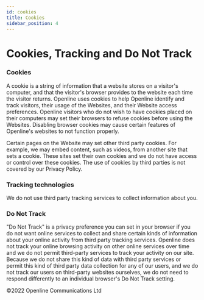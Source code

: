 ```yaml
---
id: cookies
title: Cookies
sidebar_position: 4
---
```


# Cookies, Tracking and Do Not Track

### Cookies

A cookie is a string of information that a website stores on a visitor's computer, and that the visitor's browser provides to the website each time the visitor returns. Openline uses cookies to help Openline identify and track visitors, their usage of the Websites, and their Website access preferences. Openline visitors who do not wish to have cookies placed on their computers may set their browsers to refuse cookies before using the Websites. Disabling browser cookies may cause certain features of Openline's websites to not function properly.

Certain pages on the Website may set other third party cookies. For example, we may embed content, such as videos, from another site that sets a cookie. These sites set their own cookies and we do not have access or control over these cookies. The use of cookies by third parties is not covered by our Privacy Policy.

### Tracking technologies

We do not use third party tracking services to collect information about you.

### Do Not Track

"Do Not Track" is a privacy preference you can set in your browser if you do not want online services to collect and share certain kinds of information about your online activity from third party tracking services. Openline does not track your online browsing activity on other online services over time and we do not permit third-party services to track your activity on our site. Because we do not share this kind of data with third party services or permit this kind of third party data collection for any of our users, and we do not track our users on third-party websites ourselves, we do not need to respond differently to an individual browser's Do Not Track setting.

  
  

©2022 Openline Communications Ltd